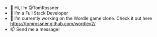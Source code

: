 - 👋 Hi, I’m @TomRossner
- 👀 I’m a Full Stack Developer
- 🌱 I’m currently working on the Wordle game clone. Check it out here https://tomrossner.github.com/wordlev2/
- 📫 Send me a message!
<!---
TomRossner/TomRossner is a ✨ special ✨ repository because its `README.md` (this file) appears on your GitHub profile.
You can click the Preview link to take a look at your changes.
--->
